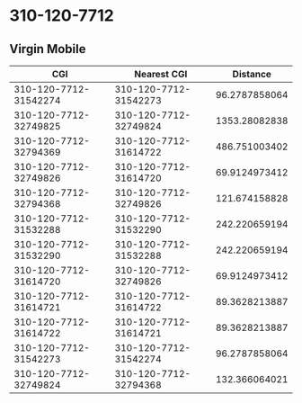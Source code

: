 # 310-120-7712
## Virgin Mobile


| CGI | Nearest CGI | Distance |
|-----|-------------|----------|
| 310-120-7712-31542274 | 310-120-7712-31542273 | 96.2787858064 |
| 310-120-7712-32749825 | 310-120-7712-32749824 | 1353.28082838 |
| 310-120-7712-32794369 | 310-120-7712-31614722 | 486.751003402 |
| 310-120-7712-32749826 | 310-120-7712-31614720 | 69.9124973412 |
| 310-120-7712-32794368 | 310-120-7712-32749826 | 121.674158828 |
| 310-120-7712-31532288 | 310-120-7712-31532290 | 242.220659194 |
| 310-120-7712-31532290 | 310-120-7712-31532288 | 242.220659194 |
| 310-120-7712-31614720 | 310-120-7712-32749826 | 69.9124973412 |
| 310-120-7712-31614721 | 310-120-7712-31614722 | 89.3628213887 |
| 310-120-7712-31614722 | 310-120-7712-31614721 | 89.3628213887 |
| 310-120-7712-31542273 | 310-120-7712-31542274 | 96.2787858064 |
| 310-120-7712-32749824 | 310-120-7712-32794368 | 132.366064021 |
